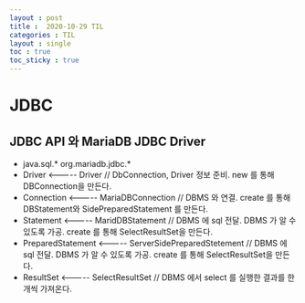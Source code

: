 ```yaml
---
layout : post
title :  2020-10-29 TIL
categories : TIL
layout : single
toc : true 
toc_sticky : true
---
```


# JDBC

## JDBC API 와 MariaDB JDBC Driver
- java.sql.*               org.mariadb.jdbc.*
- Driver            <----- Driver // DbConnection, Driver 정보 준비. new 를 통해 DBConnection을 만든다.
- Connection        <----- MariaDBConnection // DBMS 와 연결. create 를 통해 DBStatement와 SidePreparedStatement 를 만든다.
- Statement         <----- MaridDBStatement // DBMS 에 sql 전달. DBMS 가 알 수 있도록 가공. create 를 통해 SelectResultSet을 만든다.
- PreparedStatement <----- ServerSidePreparedStetement // DBMS 에 sql 전달. DBMS 가 알 수 있도록 가공. create 를 통해 SelectResultSet을 만든다.
- ResultSet         <----- SelectResultSet // DBMS 에서 select 를 실행한 결과를 한개씩 가져온다.

